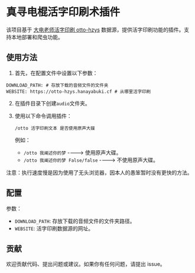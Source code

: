 # 真寻电棍活字印刷术插件

该项目基于 [大电老师活字印刷 otto-hzys](https://github.com/HanaYabuki/otto-hzys) 数据源，提供活字印刷功能的插件。支持本地部署和爬虫功能。

## 使用方法

1. 首先，在配置文件中设置以下参数：
```
DOWNLOAD_PATH: # 存放下载的音频文件的文件夹
WEBSITE: https://otto-hzys.hanayabuki.cf # 从哪里活字印刷
```

2. 在插件目录下创建`audio`文件夹。

3. 使用以下命令调用插件：
    ```
    /otto 活字印刷文本 是否使用原声大碟
    ```
    例如：
    - `/otto 我阐述你的梦` ----> 使用原声大碟。
    - `/otto 我阐述你的梦 False/false` ----> 不使用原声大碟。

注意：执行速度慢是因为使用了无头浏览器，因本人的愚笨暂时没有更快的方法。

## 配置

参数：

- `DOWNLOAD_PATH`: 存放下载的音频文件的文件夹路径。
- `WEBSITE`: 活字印刷数据源的网址。

## 贡献

欢迎贡献代码、提出问题或建议。如果你有任何问题，请提出 issue。

